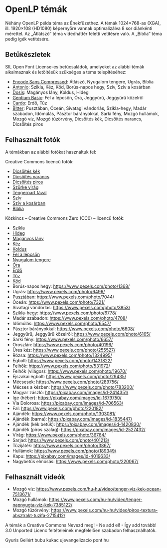 # OpenLP témák

Néhány OpenLP példa téma az Énekfüzethez. A témák 1024×768-as (XGA), ill. 1920×108 (HD1080) képernyőre
vannak optimalizálva 8 sor diánkénti mérettel. Az „Átlátszó” téma videóháttér feletti vetítésre való.
A „Biblia” téma pedig igék vetítésére.

## Betűkészletek

SIL Open Font License-es betűcsaládok, amelyeket az alábbi témák alkalmaznak és letöltésük
szükséges a téma telepítéséhez:

- [Encode Sans Compressed](https://www.fontsquirrel.com/fonts/encode-sans): Átlászó, Nyugalom tengere, Ugrás, Biblia
- [Antonio](http:s//www.fontsquirrel.com/fonts/antonio): Szikla, Kéz, Köd, Borús-napos hegy, Szív, Szív a kosárban
- [Dosis](https://www.fontsquirrel.com/fonts/dosis): Magányos lány, Koldus, Hideg
- [Gentium Basic](https://www.fontsquirrel.com/fonts/Gentium-Basic): Fel a lépcsőn, Óra, Jeggyűrű, Jeggyűrű közelről
- [Cardo](https://www.fontsquirrel.com/fonts/Cardo): Erdő, Tűz
- [Bitter](https://www.fontsquirrel.com/fonts/bitter): Pusztában, Óceán, Sivatagi vándorlás, Szikla-hegy, Madár szabadon,
Időmúlás, Pásztor bárányokkal, Sarki fény, Mozgó hullámok, Mozgó víz, Mozgó tűzörvény, Dicsőítés kék, Dicsőítés narancs,
Dicsőítés piros

## Felhasznált fotók

A témákban az alábbi fotókat használtuk fel:

Creative Commons licencű fotók:

- [Dicsőítés kék](https://www.flickr.com/photos/adamrozanas/6951839511)
- [Dicsőítés narancs](https://www.flickr.com/photos/adamrozanas/6805747396)
- [Dicsőítés piros](https://www.flickr.com/photos/adamrozanas/6952725709)
- [Szürke virág](https://www.flickr.com/photos/chadbrooks/2119859385)
- [Tengerpart fával](https://www.flickr.com/photos/freefoto/7589947666)
- [Szív](https://www.flickr.com/photos/shellysblogger/4742831061)
- [Szív a kosárban](https://www.flickr.com/photos/marionzetta/5906153472)
- [Biblia](https://www.flickr.com/photos/sukisuki/3293817448)

Közkincs – Creative Commons Zero (CC0) – licencű fotók:

- [Szikla](https://www.pexels.com/photo/2440)
- [Hideg](https://www.pexels.com/photo/2385)
- [Magányos lány](https://www.pexels.com/photo/2369)
- [Kéz](https://www.pexels.com/photo/2296)
- [Koldus](https://www.pexels.com/photo/2128)
- [Fel a lépcsőn](https://www.pexels.com/photo/2031)
- [Nyugalom tengere](https://www.pexels.com/photo/2004)
- [Óra](https://www.pexels.com/photo/1778)
- [Erdő](https://www.pexels.com/photo/1767)
- [Tűz](https://www.pexels.com/photo/1749)
- [Köd](https://www.pexels.com/photo/1406)
- Borús-napos hegy:            https://www.pexels.com/photo/1368/
- Ugrás:                       https://www.pexels.com/photo/6496/
- Pusztában:                   https://www.pexels.com/photo/7044/
- Óceán:                       https://www.pexels.com/photo/7321/
- Sivatagi vándorlás:          https://www.pexels.com/photo/3853/
- Szikla-hegy:                 https://www.pexels.com/photo/6778/
- Madár szabadon:              https://www.pexels.com/photo/4708/
- Időmúlás:                    https://www.pexels.com/photo/6547/
- Pásztor bárányokkal:         https://www.pexels.com/photo/6608/
- Jeggyűrű, Jeggyűrű közelről: https://www.pexels.com/photo/6165/
- Sarki fény:                  https://www.pexels.com/photo/6657/
- Oroszlán:                    https://www.pexels.com/photo/40196/
- Üres kéz:                    https://www.pexels.com/photo/255527/
- Rózsa:                       https://www.pexels.com/photo/1324995/
- Égbolt:                      https://www.pexels.com/photo/1431822/
- Felhők:                      https://www.pexels.com/photo/531972/
- Felhők (világos):            https://www.pexels.com/photo/19670/
- Éjszakai égbolt:             https://www.pexels.com/photo/29435/
- Mécsesek:                    https://www.pexels.com/photo/289756/
- Mécses a kézben:             https://www.pexels.com/photo/783200/
- Magyar zászló:               https://pixabay.com/images/id-2414351/
- Ige (héber):                 https://pixabay.com/images/id-1679750/
- Via Dolorosa:                https://pixabay.com/images/id-706563/
- Fal:                         https://www.pexels.com/photo/220182/
- Ajándék:                     https://www.pexels.com/photo/1303081/
- Ajándék (barna):             https://pixabay.com/images/id-1835447/
- Ajándék (kék betűk):         https://pixabay.com/images/id-1420830/
- Ajándék (piros szalag):      https://pixabay.com/images/id-2527432/
- Virág:                       https://www.pexels.com/photo/36764/
- Sarjad:                      https://www.pexels.com/photo/401213/
- Tűzijáték:                   https://www.pexels.com/photo/3867/
- Hullámok:                    https://www.pexels.com/photo/189349/
- Kapu:                        https://pixabay.com/images/id-4019633/
- Nagybetűs elmosás:           https://www.pexels.com/photo/220067/

## Felhasznált videók

- Mozgó víz:                   https://www.pexels.com/hu-hu/video/tenger-viz-kek-ocean-7513671/
- Mozgó hullámok:              https://www.pexels.com/hu-hu/video/tenger-napnyugta-viz-kek-7385122/
- Mozgó tűzörvény:             https://www.pexels.com/hu-hu/video/piros-textura-absztrakt-tuzifa-2715412/

A témák a  Creative Commons Nevezd meg! - Ne add el! - Így add tovább! 3.0 Unported Licenc feltételeinek
megfelelően szabadon felhasználhatók.

Gyuris Gellért bubu kukac ujevangelizacio pont hu
